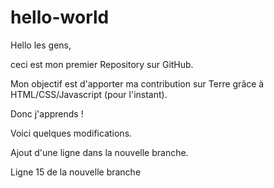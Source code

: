 # hello-world

Hello les gens,

ceci est mon premier Repository sur GitHub.

Mon objectif est d'apporter ma contribution sur Terre grâce à HTML/CSS/Javascript (pour l'instant).

Donc j'apprends !

Voici quelques modifications.

Ajout d'une ligne dans la nouvelle branche.

Ligne 15 de la nouvelle branche